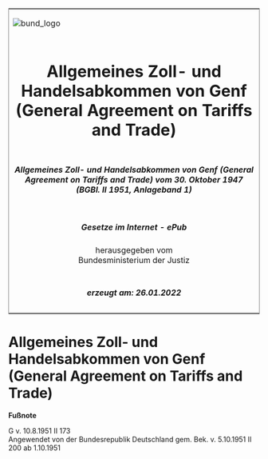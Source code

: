 <span id="DECKBLATT.html"></span>

<table border="0" frame="border" width="100%">

<tr valign="top">

<td align="left">

![bund\_logo](BfJ_2021_Web_de_de.gif)

</td>

<td align="right">

 

</td>

</tr>

<tr align="center" valign="middle">

<td colspan="2">

# Allgemeines Zoll- und Handelsabkommen von Genf (General Agreement on Tariffs and Trade)

</td>

</tr>

<tr align="center" valign="middle">

<td colspan="2">

##### Allgemeines Zoll- und Handelsabkommen von Genf (General Agreement on Tariffs and Trade) vom 30. Oktober 1947 (BGBl. II 1951, Anlageband 1)

</td>

</tr>

<tr align="center" valign="middle">

<td colspan="2">

  
  

##### Gesetze im Internet - ePub  
  
herausgegeben vom  
Bundesministerium der Justiz

</td>

</tr>

<tr align="center" valign="bottom">

<td colspan="2">

  
  

##### erzeugt am: 26.01.2022

</td>

</tr>

</table>

<span id="BJNR301730951.html"></span>

# Allgemeines Zoll- und Handelsabkommen von Genf (General Agreement on Tariffs and Trade)

<div>

  
**Fußnote**

<div class="jnhtml">

<div>

<div class="jurAbsatz">

G v. 10.8.1951 II 173  
Angewendet von der Bundesrepublik Deutschland gem. Bek. v. 5.10.1951 II
200 ab 1.10.1951

</div>

</div>

</div>

</div>
